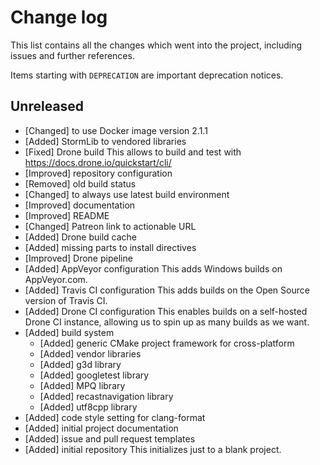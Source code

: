 # Change log

This list contains all the changes which went into the project, including issues
and further references.

Items starting with `DEPRECATION` are important deprecation notices.

## Unreleased

-   [Changed] to use Docker image version 2.1.1
-   [Added] StormLib to vendored libraries
-   [Fixed] Drone build
    This allows to build and test with <https://docs.drone.io/quickstart/cli/>
-   [Improved] repository configuration
-   [Removed] old build status
-   [Changed] to always use latest build environment
-   [Improved] documentation
-   [Improved] README
-   [Changed] Patreon link to actionable URL
-   [Added] Drone build cache
-   [Added] missing parts to install directives
-   [Improved] Drone pipeline
-   [Added] AppVeyor configuration
    This adds Windows builds on AppVeyor.com.
-   [Added] Travis CI configuration
    This adds builds on the Open Source version of Travis CI.
-   [Added] Drone CI configuration
    This enables builds on a self-hosted Drone CI instance, allowing us to
    spin up as many builds as we want.
-   [Added] build system
    -   [Added] generic CMake project framework for cross-platform
    -   [Added] vendor libraries
    -   [Added] g3d library
    -   [Added] googletest library
    -   [Added] MPQ library
    -   [Added] recastnavigation library
    -   [Added] utf8cpp library
-   [Added] code style setting for clang-format
-   [Added] initial project documentation
-   [Added] issue and pull request templates
-   [Added] initial repository
    This initializes just to a blank project.
